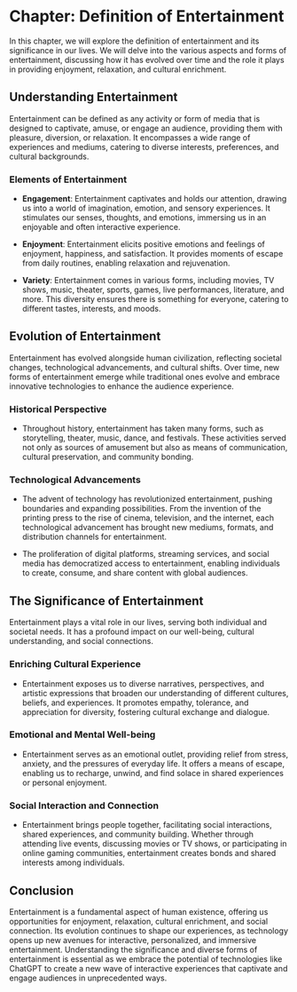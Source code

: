 Chapter: Definition of Entertainment
====================================

In this chapter, we will explore the definition of entertainment and its significance in our lives. We will delve into the various aspects and forms of entertainment, discussing how it has evolved over time and the role it plays in providing enjoyment, relaxation, and cultural enrichment.

Understanding Entertainment
---------------------------

Entertainment can be defined as any activity or form of media that is designed to captivate, amuse, or engage an audience, providing them with pleasure, diversion, or relaxation. It encompasses a wide range of experiences and mediums, catering to diverse interests, preferences, and cultural backgrounds.

### Elements of Entertainment

* **Engagement**: Entertainment captivates and holds our attention, drawing us into a world of imagination, emotion, and sensory experiences. It stimulates our senses, thoughts, and emotions, immersing us in an enjoyable and often interactive experience.

* **Enjoyment**: Entertainment elicits positive emotions and feelings of enjoyment, happiness, and satisfaction. It provides moments of escape from daily routines, enabling relaxation and rejuvenation.

* **Variety**: Entertainment comes in various forms, including movies, TV shows, music, theater, sports, games, live performances, literature, and more. This diversity ensures there is something for everyone, catering to different tastes, interests, and moods.

Evolution of Entertainment
--------------------------

Entertainment has evolved alongside human civilization, reflecting societal changes, technological advancements, and cultural shifts. Over time, new forms of entertainment emerge while traditional ones evolve and embrace innovative technologies to enhance the audience experience.

### Historical Perspective

* Throughout history, entertainment has taken many forms, such as storytelling, theater, music, dance, and festivals. These activities served not only as sources of amusement but also as means of communication, cultural preservation, and community bonding.

### Technological Advancements

* The advent of technology has revolutionized entertainment, pushing boundaries and expanding possibilities. From the invention of the printing press to the rise of cinema, television, and the internet, each technological advancement has brought new mediums, formats, and distribution channels for entertainment.

* The proliferation of digital platforms, streaming services, and social media has democratized access to entertainment, enabling individuals to create, consume, and share content with global audiences.

The Significance of Entertainment
---------------------------------

Entertainment plays a vital role in our lives, serving both individual and societal needs. It has a profound impact on our well-being, cultural understanding, and social connections.

### Enriching Cultural Experience

* Entertainment exposes us to diverse narratives, perspectives, and artistic expressions that broaden our understanding of different cultures, beliefs, and experiences. It promotes empathy, tolerance, and appreciation for diversity, fostering cultural exchange and dialogue.

### Emotional and Mental Well-being

* Entertainment serves as an emotional outlet, providing relief from stress, anxiety, and the pressures of everyday life. It offers a means of escape, enabling us to recharge, unwind, and find solace in shared experiences or personal enjoyment.

### Social Interaction and Connection

* Entertainment brings people together, facilitating social interactions, shared experiences, and community building. Whether through attending live events, discussing movies or TV shows, or participating in online gaming communities, entertainment creates bonds and shared interests among individuals.

Conclusion
----------

Entertainment is a fundamental aspect of human existence, offering us opportunities for enjoyment, relaxation, cultural enrichment, and social connection. Its evolution continues to shape our experiences, as technology opens up new avenues for interactive, personalized, and immersive entertainment. Understanding the significance and diverse forms of entertainment is essential as we embrace the potential of technologies like ChatGPT to create a new wave of interactive experiences that captivate and engage audiences in unprecedented ways.
